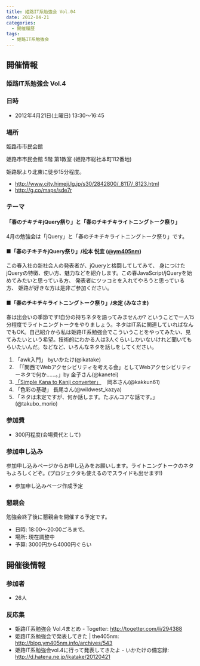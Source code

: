 ```yaml
---
title: 姫路IT系勉強会 Vol.04
date: 2012-04-21
categories:
  - 開催履歴
tags:
  - 姫路IT系勉強会
---
```


開催情報
--------

### 姫路IT系勉強会 Vol.4

### 日時

- 2012年4月21日(土曜日) 13:30～16:45

### 場所

姫路市市民会館

姫路市市民会館 5階 第1教室 (姫路市総社本町112番地)

姫路駅より北東に徒歩15分程度。

- <http://www.city.himeji.lg.jp/s30/2842800/_8117/_8123.html>
- <http://g.co/maps/sde7r>

### テーマ

#### 「春のチキチキjQuery祭り」と「春のチキチキライトニングトーク祭り」

4月の勉強会は「jQuery」と「春のチキチキライトニングトーク祭り」です。

#### ■「春のチキチキjQuery祭り」/松本 悦宜 ([@ym405nm](https://twitter.com/#%21/ym405nm))

この春入社の新社会人の発表者が、jQueryと格闘してしてみて、 身につけたjQueryの特徴、使い方、魅力などを紹介します。この春JavaScript/jQueryを始めてみたいと思っている方、 発表者にツッコミを入れてやろうと思っている方、 姫路が好きな方は是非ご参加ください。

#### ■「春のチキチキライトニングトーク祭り」/未定 (みなさま)

春は出会いの季節です!自分の持ちネタを語ってみませんか? ということで一人15分程度でライトニングトークをやりましょう。ネタはIT系に関連していればなんでもOK。自己紹介から私は姫路IT系勉強会でこういうことをやってみたい、見てみたいという希望。技術的にわかる人は3人ぐらいしかいないけれど聞いてもらいたいんだ。などなど、いろんなネタを話しをしてください。

1.  「awk入門」 byいかたけ(@ikatake)
2.   「「関西でWebアクセシビリティを考える会」としてWebアクセシビリティーネタで何か……。」by 金子さん(@kanetei)
3.  [「Simple Kana to Kanji converter」](http://www.slideshare.net/kakkun61/it-vol4-skk-12639748)    岡本さん(@kakkun61)
4.  「色彩の基礎」 長尾さん(@wildwest\_kazya)
5.  「ネタは未定ですが、何か話します。たぶんコアな話です。」(@takubo\_morio)

### 参加費

- 300円程度(会場費代として)

### 参加申し込み

参加申し込みページからお申し込みをお願いします。ライトニングトークのネタもよろしくどぞ。(プロジェクタも使えるのでスライドも出せます!)

- 参加申し込みページ作成予定

### 懇親会

勉強会終了後に懇親会を開催する予定です。

- 日時: 18:00〜20:00ごろまで。
- 場所: 現在調整中
- 予算: 3000円から4000円ぐらい

開催後情報
----------

### 参加者

- 26人

### 反応集

- 姫路IT系勉強会 Vol.4まとめ - Togetter: <http://togetter.com/li/294388>
- 姫路IT系勉強会で発表してきた | the405nm: <http://blog.ym405nm.info/archives/543>
- 姫路IT系勉強会vol.4に行って発表してきたよ - いかたけの備忘録: <http://d.hatena.ne.jp/ikatake/20120421>
